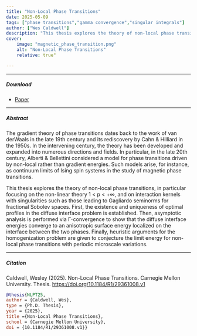 ```yaml
---
title: "Non-Local Phase Transitions" 
date: 2025-05-09
tags: ["phase transitions","gamma convergence","singular integrals"]
author: ["Wes Caldwell"]
description: "This thesis explores the theory of non-local phase transitions, in particular focusing on the non-linear theory 1 < p < +∞, and on interaction kernels with singularities such as those leading to Gagliardo seminorms for fractional Sobolev spaces. First, the existence and uniqueness of optimal profiles in the diffuse interface problem is established. Then, asymptotic analysis is performed via Γ-convergence to show that the diffuse interface energies converge to an anisotropic surface energy localized on the interface between the two phases. Finally, heuristic arguments for the homogenization problem are given to conjecture the limit energy for non-local phase transitions with periodic microscale variations." 
cover:
    image: "magnetic_phase_transition.png"
    alt: "Non-Local Phase Transitions"
    relative: true"

---
```


---

##### Download

+ [Paper](https://doi.org/10.1184/R1/29361008.v1)

---

##### Abstract

The gradient theory of phase transitions dates back to the work of van derWaals in the late 19th century and its rediscovery by Cahn & Hilliard in the 1950s. In the intervening century, the theory has been developed and expanded into numerous directions and fields. In particular, in the late 20th century, Alberti & Bellettini considered a model for phase transitions driven by non-local rather than gradient energies. Such models arise, for instance, as continuum limits of Ising spin systems in the study of magnetic phase transitions.

This thesis explores the theory of non-local phase transitions, in particular focusing on the non-linear theory 1 < p < +∞, and on interaction kernels with singularities such as those leading to Gagliardo seminorms for fractional Sobolev spaces. First, the existence and uniqueness of optimal profiles in the diffuse interface problem is established. Then, asymptotic analysis is performed via Γ-convergence to show that the diffuse interface energies converge to an anisotropic surface energy localized on the interface between the two phases. Finally, heuristic arguments for the homogenization problem are given to conjecture the limit energy for non-local phase transitions with periodic microscale variations.

---

##### Citation

Caldwell, Wesley (2025). Non-Local Phase Transitions. Carnegie Mellon University. Thesis. https://doi.org/10.1184/R1/29361008.v1

```BibTeX
@thesis{NLPT25,
author = {Caldwell, Wes},
type = {Ph.D. Thesis},
year = {2025},
title ={Non-Local Phase Transitions},
school = {Carnegie Mellon University},
doi = {10.1184/R1/29361008.v1}}
```
